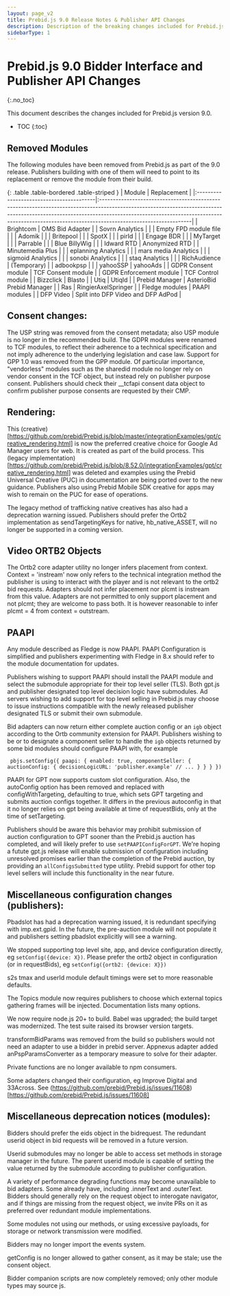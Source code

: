 ```yaml
---
layout: page_v2
title: Prebid.js 9.0 Release Notes & Publisher API Changes
description: Description of the breaking changes included for Prebid.js 9.0
sidebarType: 1
---
```


# Prebid.js 9.0 Bidder Interface and Publisher API Changes

{:.no_toc}

This document describes the changes included for Prebid.js version 9.0.

* TOC
{:toc}

## Removed Modules

The following modules have been removed from Prebid.js as part of the 9.0 release. Publishers building with one of them will need to point to its replacement or remove the module from their build.

{: .table .table-bordered .table-striped }
| Module      | Replacement |
|:-----------------------------------------|:---------------------------------------------------------------------------------------------------------------------------------------------------------------------------------------------------------------------------------------------------------------------------|
| Brightcom | OMS Bid Adapter |
| Sovrn Analytics | |
| Empty FPD module file | |
| Adomik | |
| Britepool | |
| SpotX | |
| pirId | |
| Engage BDR | |
| MyTarget | |
| Parrable | |
| Blue BillyWig | |
| Idward RTD | Anonymized RTD |
| Minutemedia Plus | |
| eplanning Analytics | |
| mars media Analytics | |
| sigmoid Analytics | |
| sonobi Analytics | |
| staq Analytics | |
| RichAudience | (Temporary) |
| adbookpsp | |
| yahooSSP | yahooAds |
| GDPR Consent module | TCF Consent module |
| GDPR Enforcement module | TCF Control module |
| Bizzclick | Blasto |
| Utiq | UtiqId |
| Prebid Manager | AsterioBid Prebid Manager |
| Ras | RingierAxelSpringer |
| Fledge modules | PAAPI modules |
| DFP Video | Split into DFP Video and DFP AdPod |

## Consent changes:

The USP string was removed from the consent metadata; also USP module is no longer in the recommended build. The GDPR modules were renamed to TCF modules, to reflect their adherence to a technical specification and not imply adherence to the underlying legislation and case law. Support for GPP 1.0 was removed from the GPP module. Of particular importance, "vendorless" modules such as the sharedid module no longer rely on vendor consent in the TCF object, but instead rely on publisher purpose consent. Publishers should check their __tcfapi consent data object to confirm publisher purpose consents are requested by their CMP.

## Rendering:

This (creative)[https://github.com/prebid/Prebid.js/blob/master/integrationExamples/gpt/creative_rendering.html] is now the preferred creative choice for Google Ad Manager users for web. It is created as part of the build process. This (legacy implementation)[https://github.com/prebid/Prebid.js/blob/8.52.0/integrationExamples/gpt/creative_rendering.html] was deleted and examples using the Prebid Universal Creative (PUC) in documentation are being ported over to the new guidance. Publishers also using Prebid Mobile SDK creative for apps may wish to remain on the PUC for ease of operations.

The legacy method of trafficking native creatives has also had a deprecation warning issued. Publishers should prefer the Ortb2 implementation as sendTargetingKeys for native, hb_native_ASSET, will no longer be supported in a coming version.

## Video ORTB2 Objects

The Ortb2 core adapter utility no longer infers placement from context. Context = 'instream' now only refers to the technical integration method the publisher is using to interact with the player and is not relevant to the ortb2 bid requests. Adapters should not infer placement nor plcmt is instream from this value. Adapters are not permitted to only support placement and not plcmt; they are welcome to pass both. It is however reasonable to infer plcmt = 4 from context = outstream.

## PAAPI

Any module described as Fledge is now PAAPI. PAAPI Configuration is simplified and publishers experimenting with Fledge in 8.x should refer to the module documentation for updates.

Publishers wishing to support PAAPI should install the PAAPI module and select the submodule appropriate for their top level seller (TLS). Both gpt.js and publisher designated top level decision logic have submodules. Ad servers wishing to add support for top level selling in Prebid.js may choose to issue instructions compatible with the newly released publisher designated TLS or submit their own submodule. 

Bid adapters can now return either complete auction config or an `igb` object according to the Ortb community extension for PAAPI. Publishers wishing to be or to designate a component seller to handle the `igb` objects returned by some bid modules should configure PAAPI with, for example

` pbjs.setConfig({
    paapi: {
       enabled: true,
       componentSeller: {
          auctionConfig: {
                decisionLogicURL: 'publisher.example'
                // ...
          }
       }
    }
 })`

PAAPI for GPT now supports custom slot configuration. Also, the autoConfig option has been removed and replaced with configWithTargeting, defaulting to true, which sets GPT targeting and submits auction configs together. It differs in the previous autoconfig in that it no longer relies on gpt being available at time of requestBids, only at the time of setTargeting. 

Publishers should be aware this behavior may prohibit submission of auction configuration to GPT sooner than the Prebid.js auction has completed, and will likely prefer to use `setPAAPIConfigForGPT`. We're hoping a futute gpt.js release will enable submission of configuration including unresolved promises earlier than the completion of the Prebid auction, by providing an `allConfigsSubmitted` type utility. Prebid support for other top level sellers will include this functionality in the near future.

## Miscellaneous configuration changes (publishers):

Pbadslot has had a deprecation warning issued, it is redundant specifying with imp.ext.gpid. In the future, the pre-auction module will not populate it and publishers setting pbadslot explicitly will see a warning. 

We stopped supporting top level site, app, and device configuration directly, eg `setConfig({device: X})`. Please prefer the ortb2 object in configuration (or in requestBids), eg `setConfig({ortb2: {device: X}})`

s2s tmax and userId module default timings were set to more reasonable defaults.

The Topics module now requires publishers to choose which external topics gathering frames will be injected. Documentation lists many options.

We now require node.js 20+ to build. Babel was upgraded; the build target was modernized. The test suite raised its browser version targets.

transformBidParams was removed from the build so publishers would not need an adapter to use a bidder in prebid server. Appnexus adapter added anPspParamsConverter as a temporary measure to solve for their adapter.

Private functions are no longer available to npm consumers.

Some adapters changed their configuration, eg Improve Digital and 33Across. See (https://github.com/prebid/Prebid.js/issues/11608)[https://github.com/prebid/Prebid.js/issues/11608]

## Miscellaneous deprecation notices (modules):

Bidders should prefer the eids object in the bidrequest. The redundant userid object in bid requests will be removed in a future version.

Userid submodules may no longer be able to access set methods in storage manager in the future. The parent userid module is capable of setting the value returned by the submodule according to publisher configuration.

A variety of performance degrading functions may become unavailable to bid adapters. Some already have, including .innerText and .outerText. Bidders should generally rely on the request object to interogate navigator, and if things are missing from the request object, we invite PRs on it as preferred over redundant module implementations.

Some modules not using our methods, or using excessive payloads, for storage or network transmission were modified. 

Bidders may no longer import the events system.

getConfig is no longer allowed to gather consent, as it may be stale; use the consent object.

Bidder companion scripts are now completely removed; only other module types may source js.
